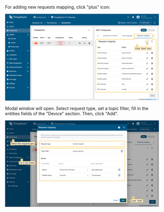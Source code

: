For adding new requests mapping, click "plus" icon:

![image](/images/gateway/mqtt-connector/requests-mapping-1-ce.png)

Modal window will open. Select request type, set a topic filter, fill in the entities fields of the "Device" section. Then, click "Add".

![image](/images/gateway/mqtt-connector/requests-mapping-2-ce.png)